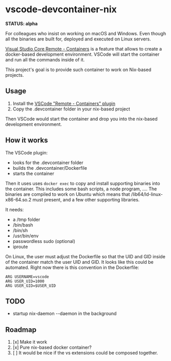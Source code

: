 # vscode-devcontainer-nix

**STATUS: alpha**

For colleagues who insist on working on macOS and Windows. Even though all the
binaries are built for, deployed and executed on Linux servers.

[Visual Studio Core Remote - Containers](https://code.visualstudio.com/docs/remote/containers)
is a feature that allows to create a docker-based development environment.
VSCode will start the container and run all the commands inside of it.

This project's goal is to provide such container to work on Nix-based
projects.

## Usage

1. Install the [VSCode "Remote - Containers" plugin](https://marketplace.visualstudio.com/items?itemName=ms-vscode-remote.remote-containers)
2. Copy the .devcontainer folder in your nix-based project

Then VSCode would start the container and drop you into the nix-based
development environment.

## How it works

The VSCode plugin:

* looks for the .devcontainer folder
* builds the .devcontainer/Dockerfile
* starts the container

Then it uses uses `docker exec` to copy and install
supporting binaries into the container. This includes some bash scripts, a
node program, .... The binaries are compiled to work on Ubuntu which means
that /lib64/ld-linux-x86-64.so.2 must present, and a few other supporting
libraries.

It needs:
* a /tmp folder
* /bin/bash
* /bin/sh
* /usr/bin/env
* passwordless sudo (optional)
* iproute

On Linux, the user must adjust the Dockerfile so that the UID and GID inside
of the container match the user UID and GID. It looks like this could be
automated. Right now there is this convention in the Dockerfile:
```
ARG USERNAME=vscode
ARG USER_UID=1000
ARG USER_GID=$USER_UID
```

## TODO

* startup nix-daemon --daemon in the background

## Roadmap

1. [x] Make it work
2. [x] Pure nix-based docker container?
3. [ ] It would be nice if the vs extensions could be composed together.


